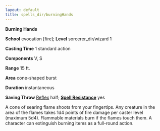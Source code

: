 ```yaml
---
layout: default
title: spells_dir/burningHands
---
```

 **Burning Hands**

**School** evocation [fire]; **Level** sorcerer_dir/wizard 1

**Casting Time** 1 standard action

**Components** V, S

**Range** 15 ft.

**Area** cone-shaped burst

**Duration** instantaneous

**Saving Throw** [Reflex](../../combat#_reflex) half; **[Spell Resistance](../../glossary#_spell-resistance)** yes

A cone of searing flame shoots from your fingertips. Any creature in the area of the flames takes 1d4 points of fire damage per caster level (maximum 5d4). Flammable materials burn if the flames touch them. A character can extinguish burning items as a full-round action.

